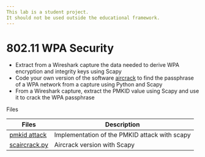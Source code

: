 ```yaml
---
This lab is a student project.
It should not be used outside the educational framework.
---
```


# 802.11 WPA Security

* Extract from a Wireshark capture the data needed to derive WPA encryption and integrity keys using Scapy
* Code your own version of the software [aircrack](https://www.aircrack-ng.org) to find the passphrase of a WPA network from a capture using Python and Scapy
* From a Wireshark capture, extract the PMKID value using Scapy and use it to crack the WPA passphrase

Files

| Files                                   | Description                                   |
| --------------------------------------- | --------------------------------------------- |
| [pmkid attack](./files/pmkid_attack.py) | Implementation of the PMKID attack with scapy |
| [scaircrack.py](./files/scaircrack.py)  | Aircrack version with Scapy                   |

